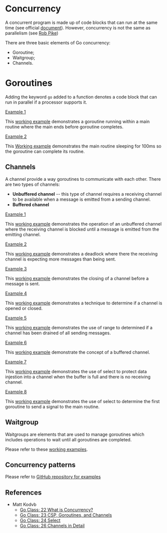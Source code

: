 # Concurrency

A concurrent program is made up of code blocks that can run at the same time (see official [document](https://www.golang-book.com/books/intro/10)). However, concurrency is not the same as parallelism (see [Rob Pike](https://go.dev/blog/waza-talk))

There are three basic elements of Go concurrency:

* Goroutine;
* Waitgroup;
* Channels.

# Goroutines

Adding the keyword `go` added to a function denotes a code block that can run in parallel if a processor supports it.

<u>Example 1</u>

This [working example](./goroutine/ex1/main.go) demonstrates a goroutine running within a main routine where the main ends before goroutine completes.

<u>Example 2</u>

This [Working example](./goroutine/ex2/main.go) demonstrates the main routine sleeping for 100ms so the goroutine can complete its routine.

## Channels

A channel provide a way goroutines to communicate with each other. There are two types of channels:

* <b>Unbuffered channel</b> -- this type of channel requires a receiving channel to be available when a message is emitted from a sending channel.
* <b>Buffered channel</b>

<u>Example 1</U>

This [working example](./channel/ex1/main.go) demonstrates the operation of an unbuffered channel where the receiving channel is blocked until a message is emitted from the emitting channel.

<u>Example 2</u>

This [working example](./channel/ex2/main.go) demonstrates a deadlock where there the receiving channel is expecting more messages than being sent.

<u>Example 3</u>

This [working example](./channel/ex3/main.go) demonstrates the closing of a channel before a message is sent.

<u>Example 4</u>

This [working example](./channel/ex4/main.go) demonstrates a technique to determine if a channel is opened or closed.

<u>Example 5</u>

This [working example](./channel/ex5/main.go) demonstrates the use of range to determined if a channel has been drained of all sending messages.

<u>Example 6</u>

This [working example](./channel/ex6/main.go) demonstrate the concept of a buffered channel.

<u>Example 7</u>

This [working example](./channel/ex7/main.go) demonstrates the use of select to protect data injestion into a channel when the buffer is full and there is no receiving channel.

<u>Example 8</u>

This [working example](./channel/ex8/main.go) demonstrates the use of select to determine the first goroutine to send a signal to the main routine.

## Waitgroup

Waitgroups are elements that are used to manage goroutines which includes operations to wait until all goroutines are completed.

Please refer to these [working examples](./waitgroup/main.go).

## Concurrency patterns

Please refer to [GitHub repository for examples](https://github.com/paulwizviz/go-concurrency.git)

## References

* Matt Kodvb
    * [Go Class: 22 What is Concurrency?](https://www.youtube.com/watch?v=A3R-4ZYBqvE&list=PLoILbKo9rG3skRCj37Kn5Zj803hhiuRK6)
    * [Go Class: 23 CSP, Goroutines, and Channels](https://www.youtube.com/watch?v=zJd7Dvg3XCk&list=PLoILbKo9rG3skRCj37Kn5Zj803hhiuRK6)
    * [Go Class: 24 Select](https://www.youtube.com/watch?v=tG7gII0Ax0Q&list=PLoILbKo9rG3skRCj37Kn5Zj803hhiuRK6)
    * [Go Class: 26 Channels in Detail](https://www.youtube.com/watch?v=fCkxKGd6CVQ&list=PLoILbKo9rG3skRCj37Kn5Zj803hhiuRK6)